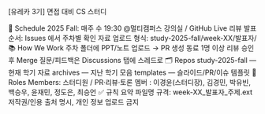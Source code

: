 [유레카 3기] 면접 대비 CS 스터디

📆 Schedule
2025 Fall: 매주 수 19:30 @멀티캠퍼스 강의실 / GitHub Live 리뷰
발표 순서: Issues 에서 주차별 확인
자료 업로드 형식: study-2025-fall/week-XX/발표자/
📚 How We Work
주차 폴더에 PPT/노트 업로드 → PR 생성
동료 1명 이상 리뷰 승인 후 Merge
질문/피드백은 Discussions 탭에 스레드로
🗂️ Repos
study-2025-fall — 현재 학기 자료
archives — 지난 학기 모음
templates — 슬라이드/PR/이슈 템플릿
👥 Roles
Members: 스터디원 / PR·리뷰·토론
멤버 : 이경윤(스터디장), 김경민, 박유빈, 백승우, 윤재민, 정도은, 최승언
✅ 규칙 요약
파일명 규격: week-XX_발표자_주제.ext
저작권/인용 출처 명시, 개인 정보 업로드 금지
